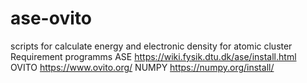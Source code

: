 # ase-ovito
scripts for calculate energy and electronic density for atomic cluster
Requirement programms
ASE 
https://wiki.fysik.dtu.dk/ase/install.html
OVITO
https://www.ovito.org/
NUMPY
https://numpy.org/install/
